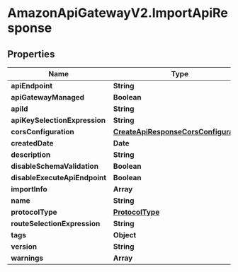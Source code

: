 # AmazonApiGatewayV2.ImportApiResponse

## Properties

Name | Type | Description | Notes
------------ | ------------- | ------------- | -------------
**apiEndpoint** | **String** |  | [optional] 
**apiGatewayManaged** | **Boolean** |  | [optional] 
**apiId** | **String** |  | [optional] 
**apiKeySelectionExpression** | **String** |  | [optional] 
**corsConfiguration** | [**CreateApiResponseCorsConfiguration**](CreateApiResponseCorsConfiguration.md) |  | [optional] 
**createdDate** | **Date** |  | [optional] 
**description** | **String** |  | [optional] 
**disableSchemaValidation** | **Boolean** |  | [optional] 
**disableExecuteApiEndpoint** | **Boolean** |  | [optional] 
**importInfo** | **Array** |  | [optional] 
**name** | **String** |  | [optional] 
**protocolType** | [**ProtocolType**](ProtocolType.md) |  | [optional] 
**routeSelectionExpression** | **String** |  | [optional] 
**tags** | **Object** |  | [optional] 
**version** | **String** |  | [optional] 
**warnings** | **Array** |  | [optional] 


